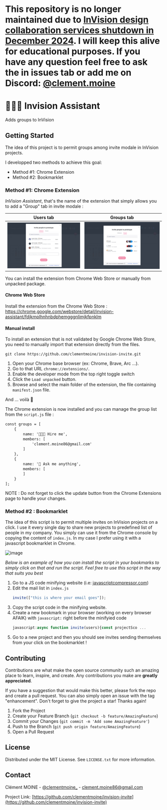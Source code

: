**This repository is no longer maintained due to [InVision design collaboration services shutdown in December 2024](https://www.invisionapp.com/inside-design/invision-design-collaboration-services-shutdown/). I will keep this alive for educational purposes. If you have any question feel free to ask the in issues tab or add me on Discord: [@clement.moine](https://discordapp.com/users/1139534725107699793)**
=====

# 👨‍👧‍👧 Invision Assistant

Adds groups to InVision 

## Getting Started

The idea of this project is to permit groups among invite modale in InVision projects. 

I developped two methods to achieve this goal:
- Method #1: Chrome Extension
- Method #2: Bookmarklet

### Method #1: Chrome Extension

*InVision Assistant*, that's the name of the extension that simply allows you to add a "Group" tab in invite modale :

Users tab             |  Groups tab
:-------------------------:|:-------------------------:
![Screenshot of the classic users list of the InVision invite modale located under a "Users" tab.](./Chrome%20Extension/Screenshots/projects.invisionapp.com_d_main_%20(2).png)  |  ![Screenshot of the new "Groups" tab that contains custom groups of actual InVision users.](./Chrome%20Extension/Screenshots/projects.invisionapp.com_d_main_%20(3).png)

You can install the extension from Chrome Web Store or manually from unpacked package.

#### Chrome Web Store 

Install the extension from the Chrome Web Store : https://chrome.google.com/webstore/detail/invision-assistant/fdjkmplhnhnbdphemgggnlimjkfpnklm

#### Manual install

To install an extension that is not validated by Google Chrome Web Store, you need to manually import that extension directly from the files.

```
git clone https://github.com/clementmoine/invision-invite.git
```

1. Open your Chrome base browser (ex: Chrome, Brave, Arc ...). 
2. Go to that URL `chrome://extensions/`.
3. Enable the developer mode from the top right toggle switch
4. Click the `Load unpacked` button.
5. Browse and select the main folder of the extension, the file containing `manifest.json` file.

And ... voilà 🎉

The Chrome extension is now installed and you can manage the group list from the `script.js` file :

```
const groups = [
    {
        name: '👩🏻‍🎨 Hire me',
        members: [
            'clement.moine86@gmail.com'
        ]
    },
    {
        name: '📐 Ask me anything',
        members: [
        ]
    }
];
```

NOTE : Do not forget to click the update button from the Chrome Extensions page to handle your changes.


### Method #2 : Bookmarklet

The idea of this script is to permit multiple invites on InVision projects on a click. I use it every single day to share new projects to predefined list of people in my company. You simply can use it from the Chrome console by copying the content of `index.js`. In my case I prefer using it with a javascript bookmarklet in Chrome. 

<img width="390" alt="image" src="https://user-images.githubusercontent.com/27948112/234039129-90b30289-1d0c-4743-b611-3d9514b197e6.png">

_Below is an example of how you can install the script in your bookmarks to simply click on that and run the script. Feel free to use this script in the way that suits you best_

1. Go to a JS code minifying website (i.e: [javascriptcompressor.com](https://javascriptcompressor.com/))
2. Edit the mail list in `index.js`
   ```js
   invite(["this is where your email goes"]);
   ```
3. Copy the script code in the minifying website.
4. Create a new bookmark in your browser (working on every browser AFAIK) with `javascript:` right before the minifyied code
   ```js
   javascript:async function invite(users){const projectSco ...
   ```
5. Go to a new project and then you should see invites sending themselves from your click on the bookmarklet !

## Contributing

Contributions are what make the open source community such an amazing place to learn, inspire, and create. Any contributions you make are **greatly appreciated**.

If you have a suggestion that would make this better, please fork the repo and create a pull request. You can also simply open an issue with the tag "enhancement".
Don't forget to give the project a star! Thanks again!

1. Fork the Project
2. Create your Feature Branch (`git checkout -b feature/AmazingFeature`)
3. Commit your Changes (`git commit -m 'Add some AmazingFeature'`)
4. Push to the Branch (`git push origin feature/AmazingFeature`)
5. Open a Pull Request

<!-- LICENSE -->
## License

Distributed under the MIT License. See `LICENSE.txt` for more information.

<!-- CONTACT -->
## Contact

Clément MOINE - [@clementmoine_](https://twitter.com/clementmoine_) - clement.moine86@gmail.com

Project Link: [https://github.com/clementmoine/invision-invite](https://github.com/clementmoine/invision-invite)
